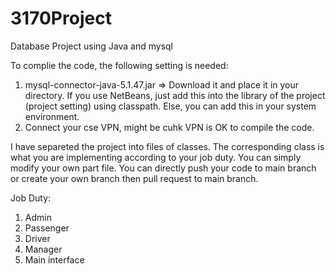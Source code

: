# 3170Project
Database Project using Java and mysql

To complie the code, the following setting is needed:
1. mysql-connector-java-5.1.47.jar => Download it and place it in your directory. If you use NetBeans, just add this into the library of the project (project setting) using classpath. Else, you can add this in your system environment.
2. Connect your cse VPN, might be cuhk VPN is OK to compile the code.

I have separeted the project into files of classes. The corresponding class is what you are implementing according to your job duty. You can simply modify your own part file.
You can directly push your code to main branch or create your own branch then pull request to main branch.

Job Duty:
1. Admin
2. Passenger
3. Driver
4. Manager
5. Main interface
